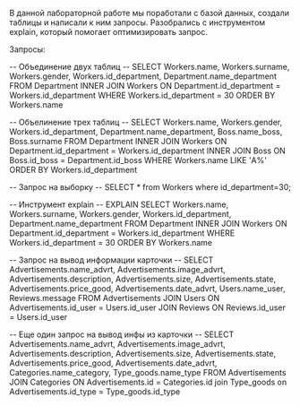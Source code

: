 В данной лабораторной работе мы поработали с базой данных, создали таблицы и написали к ним запросы. Разобрались с инструментом explain, который помогает оптимизировать запрос. 

Запросы:

-- Объединение двух таблиц --
SELECT Workers.name, Workers.surname, Workers.gender, Workers.id_department, Department.name_department
FROM Department INNER JOIN Workers
ON Department.id_department = Workers.id_department
WHERE Workers.id_department = 30
ORDER BY Workers.name

-- Объелинение трех таблиц --
SELECT Workers.name, Workers.gender, Workers.id_department, Department.name_department,
Boss.name_boss, Boss.surname
FROM Department INNER JOIN Workers
ON Department.id_department = Workers.id_department
INNER JOIN Boss
ON Boss.id_boss = Department.id_boss
WHERE Workers.name LIKE 'А%'
ORDER BY Workers.id_department

-- Запрос на выборку --
SELECT * from Workers where id_department=30;

-- Инструмент explain --
EXPLAIN SELECT Workers.name, Workers.surname, Workers.gender, Workers.id_department, Department.name_department
FROM Department INNER JOIN Workers
ON Department.id_department = Workers.id_department
WHERE Workers.id_department = 30
ORDER BY Workers.name

-- Запрос на вывод информации карточки --
SELECT Advertisements.name_advrt, Advertisements.image_advrt,
Advertisements.description, Advertisements.size, Advertisements.state,
Advertisements.price_good, Advertisements.date_advrt, Users.name_user, Reviews.message
FROM Advertisements JOIN Users
ON Advertisements.id_user = Users.id_user
JOIN Reviews ON Reviews.id_user = Users.id_user

-- Еще один запрос на вывод инфы из карточки --
SELECT Advertisements.name_advrt, Advertisements.image_advrt,
Advertisements.description, Advertisements.size, Advertisements.state,
Advertisements.price_good, Advertisements.date_advrt, Categories.name_category,
Type_goods.name_type
FROM Advertisements JOIN Categories
ON Advertisements.id = Categories.id
join Type_goods on Advertisements.id_type = Type_goods.id_type

